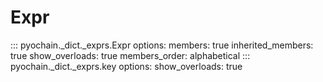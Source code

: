 # Expr

::: pyochain._dict._exprs.Expr
    options:
      members: true
      inherited_members: true
      show_overloads: true
      members_order: alphabetical
::: pyochain._dict._exprs.key
    options:
      show_overloads: true
